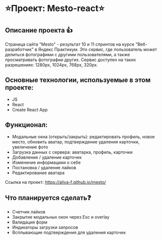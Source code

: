 # ⭐Проект: Mesto-react⭐

## Описание проекта 👍

Страница сайта "Mesto" - результат 10 и 11 спринтов на курсе "Веб-разработчик" в Яндекс Практикум. Это сервис, где пользователь может делиться фотографими с другими пользователями, а также просматривать фотографии других. Сервис доступен на таких разрешениях: 1280px, 1024px, 768px, 320px.

## Основные технологии, используемые в этом проекте:
 - JS 
 - React
 - Create React App

## Функционал:
 - Модальные окна (открыть/закрыть): редактировать профиль, новое место, обновить аватар, подтверждение удаления карточки, увеличение фото
 - Загрузка данных с сервера: аватарка, профиль, карточки
 - Добавление / удаление карточек
 - Изменение информациии о себе
 - Постановка / удаление лайков
 - Редактирование аватара

 Ссылка на проект: https://aliya-f.github.io/mesto/

## Что планируется сделать❓
 - Счетчик лайков
 - Закрытие модальных окон через Esc и overlay
 - Валидация форм
 - Индикаторы загрузки запросов
 - Всплывающие подтверждения для удаления карточек

